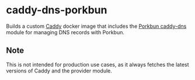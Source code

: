 # caddy-dns-porkbun
Builds a custom [Caddy](https://hub.docker.com/_/caddy) docker image that includes the [Porkbun caddy-dns](https://github.com/caddy-dns/porkbun) module for managing DNS records with Porkbun.

## Note
This is not intended for production use cases, as it always fetches the latest versions of Caddy and the provider module.
